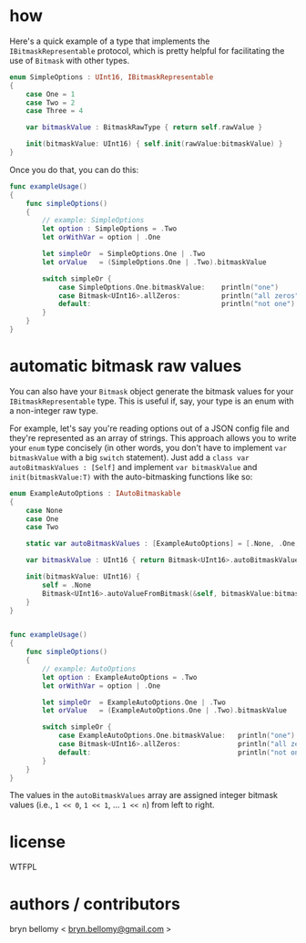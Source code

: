 

# how

Here's a quick example of a type that implements the `IBitmaskRepresentable` protocol, which is pretty helpful for facilitating the use of `Bitmask` with other types.

```swift
enum SimpleOptions : UInt16, IBitmaskRepresentable
{
    case One = 1
    case Two = 2
    case Three = 4

    var bitmaskValue : BitmaskRawType { return self.rawValue }

    init(bitmaskValue: UInt16) { self.init(rawValue:bitmaskValue) }
}
```

Once you do that, you can do this:

```swift
func exampleUsage()
{
    func simpleOptions()
    {
        // example: SimpleOptions
        let option : SimpleOptions = .Two
        let orWithVar = option | .One

        let simpleOr  = SimpleOptions.One | .Two
        let orValue   = (SimpleOptions.One | .Two).bitmaskValue

        switch simpleOr {
            case SimpleOptions.One.bitmaskValue:    println("one")
            case Bitmask<UInt16>.allZeros:          println("all zeros")
            default:                                println("not one")
        }
    }
}
```


# automatic bitmask raw values

You can also have your `Bitmask` object generate the bitmask values for your `IBitmaskRepresentable` type.  This is useful if, say, your type is an enum with a non-integer raw type.

For example, let's say you're reading options out of a JSON config file and they're represented as an array of strings.  This approach allows you to write your `enum` type concisely (in other words, you don't have to implement `var bitmaskValue` with a big `switch` statement).  Just add a `class var autoBitmaskValues : [Self]` and implement `var bitmaskValue` and `init(bitmaskValue:T)` with the auto-bitmasking functions like so:


```swift
enum ExampleAutoOptions : IAutoBitmaskable
{
    case None
    case One
    case Two

    static var autoBitmaskValues : [ExampleAutoOptions] = [.None, .One, .Two,]

    var bitmaskValue : UInt16 { return Bitmask<UInt16>.autoBitmaskValueFor(self) }

    init(bitmaskValue: UInt16) {
        self = .None
        Bitmask<UInt16>.autoValueFromBitmask(&self, bitmaskValue:bitmaskValue)
    }
}


func exampleUsage()
{
    func simpleOptions()
    {
        // example: AutoOptions
        let option : ExampleAutoOptions = .Two
        let orWithVar = option | .One

        let simpleOr  = ExampleAutoOptions.One | .Two
        let orValue   = (ExampleAutoOptions.One | .Two).bitmaskValue

        switch simpleOr {
            case ExampleAutoOptions.One.bitmaskValue:   println("one")
            case Bitmask<UInt16>.allZeros:              println("all zeros")
            default:                                    println("not one")
        }
    }
}

```

The values in the `autoBitmaskValues` array are assigned integer bitmask values (i.e., `1 << 0`, `1 << 1`, ... `1 << n`) from left to right.


# license

WTFPL


# authors / contributors

bryn bellomy < <bryn.bellomy@gmail.com> >


